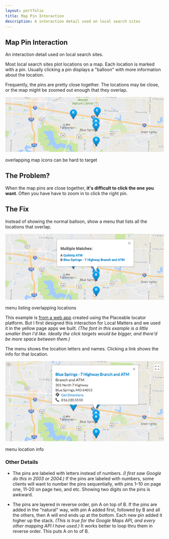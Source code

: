 ```yaml
---
layout: portfolio
title: Map Pin Interaction 
description: A interaction detail used on local search sites
---
```


<section class="white post" markdown="1">
<div class="text" markdown="1">
	
# Map Pin Interaction

<p class="meta">An interaction detail used on local search sites.</p>

Most local search sites plot locations on a map. Each location is marked with a pin. Usually clicking a pin displays a "balloon" with more information about the location.

Frequently, the pins are pretty close together. The locations may be close, or the map might be zoomed out enough that they overlap. 

<div class="">
	<img src="/img/ux/pin-menu-teaser.png" class="full-width border">
	<p class="caption">overlapping map icons can be hard to target</p>
</div>

</div>
</section>	
<section class="dark post" markdown="1">
<div class="text" markdown="1">

## The Problem?

When the map pins are close together, **it's difficult to click the one you want**. Often you have have to zoom in to click the right pin.

</div>
</section>	

<section class="white post" markdown="1">
<div class="text" markdown="1">

## The Fix 

Instead of showing the normal balloon, show a menu that lists all the locations that overlap.

<div class="">
	<img src="/img/ux/pin-menu-crop.png" class="full-width border">
	<p class="caption">menu listing overlapping locations</p>
</div>


This example is [from a web app][umb] created using the Placeable locator platform. But I first designed this interaction for Local Matters and we used it in the yellow page apps we built. *(The font in this example is a little smaller than I'd like. Ideally the click targets would be bigger, and there'd be more space between them.)*

[umb]: https://locations.umb.com/kansas-city-ks

The menu shows the location letters and names. Clicking a link shows the info for that location.

<div class="">
	<img src="/img/ux/pin-info-crop.png" class="full-width border">
	<p class="caption">menu location info</p>
</div>

### Other Details 

- The pins are labeled with letters instead of numbers. *(I first saw Google do this in 2003 or 2004.)* If the pins are labeled with numbers, some clients will want to number the pins sequentially, with pins 1–10 on page one, 11–20 on page two, and etc. Showing two digits on the pins is awkward.

- The pins are layered in reverse order, pin A on top of B. If the pins are added in the "natural" way, with pin A added first, followed by B and all the others, then A will end ends up at the bottom. Each new pin added it higher up the stack. *(This is true for the Google Maps API, and every other mapping API I have used.)* It works better to loop thru them in reverse order. This puts A on to of B.

</div>
</section>	


